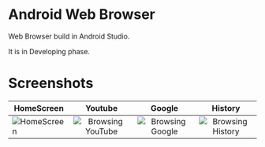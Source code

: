 # **Android Web Browser**

Web Browser build in Android Studio.

It is in Developing phase.

# **Screenshots**

|HomeScreen|Youtube|Google|History|
|----------|:-----:|:----:|:-----:|
|![HomeScreen](https://github.com/Iamsurajsharma/Android-Web-Browser/blob/master/Screenshots/Home%20screen.png)|![Browsing YouTube](https://github.com/Iamsurajsharma/Android-Web-Browser/blob/master/Screenshots/Browsing%20Youtube.png)|![Browsing Google](https://github.com/Iamsurajsharma/Android-Web-Browser/blob/master/Screenshots/Browsing%20Google.png)|![Browsing History](https://github.com/Iamsurajsharma/Android-Web-Browser/blob/master/Screenshots/History.png)|

